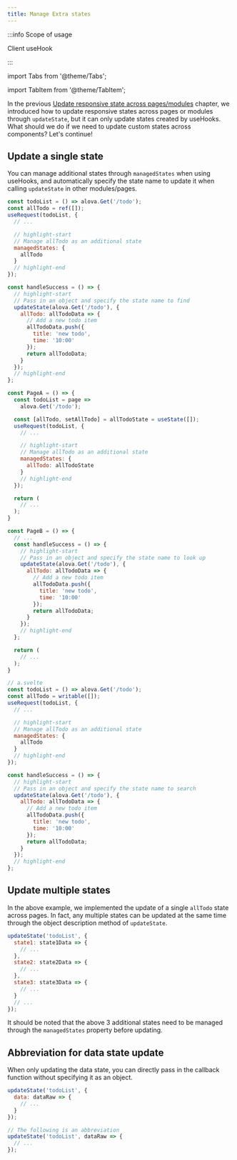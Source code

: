 ```yaml
---
title: Manage Extra states
---
```


:::info Scope of usage

Client useHook

:::

import Tabs from '@theme/Tabs';

import TabItem from '@theme/TabItem';

In the previous [Update responsive state across pages/modules](/tutorial/client/in-depth/update-across-components) chapter, we introduced how to update responsive states across pages or modules through `updateState`, but it can only update states created by useHooks. What should we do if we need to update custom states across components? Let's continue!

## Update a single state

You can manage additional states through `managedStates` when using useHooks, and automatically specify the state name to update it when calling `updateState` in other modules/pages.

<Tabs groupId="framework">
<TabItem value="1" label="vue">

<Tabs className="file-tabs">
<TabItem value="1" label="PageA.vue">

```javascript
const todoList = () => alova.Get('/todo');
const allTodo = ref([]);
useRequest(todoList, {
  // ...

  // highlight-start
  // Manage allTodo as an additional state
  managedStates: {
    allTodo
  }
  // highlight-end
});
```

</TabItem>
<TabItem value="2" label="PageB.vue">

```javascript
const handleSuccess = () => {
  // highlight-start
  // Pass in an object and specify the state name to find
  updateState(alova.Get('/todo'), {
    allTodo: allTodoData => {
      // Add a new todo item
      allTodoData.push({
        title: 'new todo',
        time: '10:00'
      });
      return allTodoData;
    }
  });
  // highlight-end
};
```

</TabItem>
</Tabs>

</TabItem>

<TabItem value="2" label="react">

<Tabs className="file-tabs">
<TabItem value="1" label="PageA.jsx">

```javascript
const PageA = () => {
  const todoList = page =>
    alova.Get('/todo');

  const [allTodo, setAllTodo] = allTodoState = useState([]);
  useRequest(todoList, {
    // ...

    // highlight-start
    // Manage allTodo as an additional state
    managedStates: {
      allTodo: allTodoState
    }
    // highlight-end
  });

  return (
    // ...
  );
}
```

</TabItem>
<TabItem value="2" label="PageB.jsx">

```javascript
const PageB = () => {
  // ...
  const handleSuccess = () => {
    // highlight-start
    // Pass in an object and specify the state name to look up
    updateState(alova.Get('/todo'), {
      allTodo: allTodoData => {
        // Add a new todo item
        allTodoData.push({
          title: 'new todo',
          time: '10:00'
        });
        return allTodoData;
      }
    });
    // highlight-end
  };

  return (
    // ...
  );
}
```

</TabItem>
</Tabs>

</TabItem>

<TabItem value="3" label="svelte">

<Tabs className="file-tabs">
<TabItem value="1" label="PageA.svelte">

```javascript
// a.svelte
const todoList = () => alova.Get('/todo');
const allTodo = writable([]);
useRequest(todoList, {
  // ...

  // highlight-start
  // Manage allTodo as an additional state
  managedStates: {
    allTodo
  }
  // highlight-end
});
```

</TabItem>
<TabItem value="2" label="PageB.svelte">

```javascript
const handleSuccess = () => {
  // highlight-start
  // Pass in an object and specify the state name to search
  updateState(alova.Get('/todo'), {
    allTodo: allTodoData => {
      // Add a new todo item
      allTodoData.push({
        title: 'new todo',
        time: '10:00'
      });
      return allTodoData;
    }
  });
  // highlight-end
};
```

</TabItem>
</Tabs>

</TabItem>
</Tabs>

## Update multiple states

In the above example, we implemented the update of a single `allTodo` state across pages. In fact, any multiple states can be updated at the same time through the object description method of `updateState`.

```javascript
updateState('todoList', {
  state1: state1Data => {
    // ...
  },
  state2: state2Data => {
    // ...
  },
  state3: state3Data => {
    // ...
  }
  // ...
});
```

It should be noted that the above 3 additional states need to be managed through the `managedStates` property before updating.

## Abbreviation for data state update

When only updating the data state, you can directly pass in the callback function without specifying it as an object.

```javascript
updateState('todoList', {
  data: dataRaw => {
    // ...
  }
});

// The following is an abbreviation
updateState('todoList', dataRaw => {
  // ...
});
```
